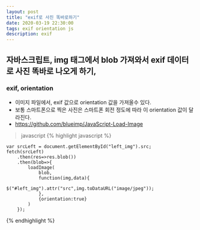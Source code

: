 ```yaml
---
layout: post
title: "exif로 사진 똑바로하기"
date: 2020-03-19 22:30:00
tags: exif orientation js
description: exif
---
```


## 자바스크립트, img 태그에서 blob 가져와서 exif 데이터로 사진 똑바로 나오게 하기,

### exif, orientation
- 이미지 파일에서, exif 값으로 orientation 값을 가져올수 있다.
- 보통 스마트폰으로 찍은 사진은 스마트폰 회전 정도에 따라 이 orientation 값이 달라진다.
- https://github.com/blueimp/JavaScript-Load-Image

>javascript
{% highlight javascript %}
<script scr = "https://cdnjs.cloudflare.com/ajax/libs/blueimp-load-image/2.24.0/load-image.all.min.js"></script>

    var srcLeft = document.getElementById("left_img").src;
    fetch(srcLeft)
        .then(res=>res.blob())
        .then(blob=>{
            loadImage(
                blob,
                function(img,data){
                    $("#left_img").attr("src",img.toDataURL("image/jpeg"));
                },
                {orientation:true}
            )
        });
{% endhighlight %}